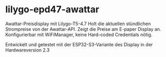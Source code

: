 # lilygo-epd47-awattar
Awattar-Preisdisplay mit Lilygo-T5-4.7
Holt die aktuellen stündlichen Strompreise von der Awattar-API. Zeigt die Preise am E-paper Display an. Konfigurierbar mit WiFiManager, keine Hard-coded Credentials nötig.

Entwickelt und getestet mit der ESP32-S3-Variante des Display in der Hardwareversion 2.3
